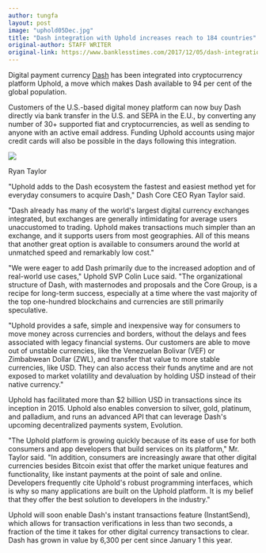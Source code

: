 ```yaml
---
author: tungfa
layout: post
image: "uphold05Dec.jpg"
title: "Dash integration with Uphold increases reach to 184 countries"
original-author: STAFF WRITER
original-link: https://www.banklesstimes.com/2017/12/05/dash-integration-with-uphold-increases-reach-to-184-countries/
---
```


Digital payment currency [Dash](https://www.dash.org/) has been integrated into cryptocurrency platform Uphold, a move which makes Dash available to 94 per cent of the global population.

Customers of the U.S.-based digital money platform can now buy Dash directly via bank transfer in the U.S. and SEPA in the E.U., by converting any number of 30+ supported fiat and cryptocurrencies, as well as sending to anyone with an active email address. Funding Uphold accounts using major credit cards will also be possible in the days following this integration.

![](https://www.banklesstimes.com/wp-content/uploads/2016/11/ryan-taylor-e1508176939401.jpg)

Ryan Taylor

"Uphold adds to the Dash ecosystem the fastest and easiest method yet for everyday consumers to acquire Dash," Dash Core CEO Ryan Taylor said.

"Dash already has many of the world's largest digital currency exchanges integrated, but exchanges are generally intimidating for average users unaccustomed to trading. Uphold makes transactions much simpler than an exchange, and it supports users from most geographies. All of this means that another great option is available to consumers around the world at unmatched speed and remarkably low cost."

"We were eager to add Dash primarily due to the increased adoption and of real-world use cases," Uphold SVP Colin Luce said. "The organizational structure of Dash, with masternodes and proposals and the Core Group, is a recipe for long-term success, especially at a time where the vast majority of the top one-hundred blockchains and currencies are still primarily speculative.

"Uphold provides a safe, simple and inexpensive way for consumers to move money across currencies and borders, without the delays and fees associated with legacy financial systems. Our customers are able to move out of unstable currencies, like the Venezuelan Bolivar (VEF) or Zimbabwean Dollar (ZWL), and transfer that value to more stable currencies, like USD. They can also access their funds anytime and are not exposed to market volatility and devaluation by holding USD instead of their native currency."

Uphold has facilitated more than $2 billion USD in transactions since its inception in 2015. Uphold also enables conversion to silver, gold, platinum, and palladium, and runs an advanced API that can leverage Dash's upcoming decentralized payments system, Evolution.

"The Uphold platform is growing quickly because of its ease of use for both consumers and app developers that build services on its platform," Mr. Taylor said. "In addition, consumers are increasingly aware that other digital currencies besides Bitcoin exist that offer the market unique features and functionality, like instant payments at the point of sale and online. Developers frequently cite Uphold's robust programming interfaces, which is why so many applications are built on the Uphold platform. It is my belief that they offer the best solution to developers in the industry."

Uphold will soon enable Dash's instant transactions feature (InstantSend), which allows for transaction verifications in less than two seconds, a fraction of the time it takes for other digital currency transactions to clear. Dash has grown in value by 6,300 per cent since January 1 this year.

